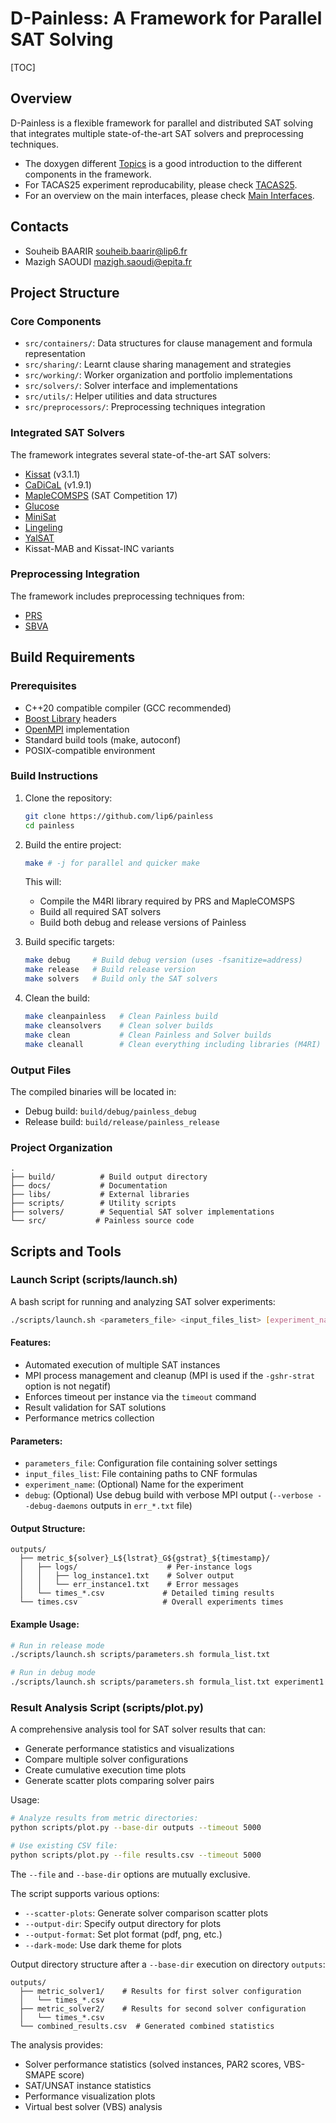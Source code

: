 D-Painless: A Framework for Parallel SAT Solving
============================================== 
[TOC]
## Overview
D-Painless is a flexible framework for parallel and distributed SAT solving that integrates multiple state-of-the-art SAT solvers and preprocessing techniques.

- The doxygen different [Topics](topics.html) is a good introduction to the different components in the framework.
- For TACAS25 experiment reproducability, please check [TACAS25](./docs/source/TACAS25.md).
- For an overview on the main interfaces, please check [Main Interfaces](./docs/source/DevelopComponents.md).

## Contacts
* Souheib BAARIR [souheib.baarir@lip6.fr](mailto:souheib.baarir@lip6.fr)
* Mazigh SAOUDI [mazigh.saoudi@epita.fr](mailto:mazigh.saoudi@epita.fr)

## Project Structure

### Core Components
- `src/containers/`: Data structures for clause management and formula representation
- `src/sharing/`: Learnt clause sharing management and strategies
- `src/working/`: Worker organization and portfolio implementations
- `src/solvers/`: Solver interface and implementations
- `src/utils/`: Helper utilities and data structures
- `src/preprocessors/`: Preprocessing techniques integration

### Integrated SAT Solvers
The framework integrates several state-of-the-art SAT solvers:
- [Kissat](https://github.com/arminbiere/kissat/tree/71caafb4d182ced9f76cef45b00f37cc598f2a37) (v3.1.1)
- [CaDiCaL](https://github.com/arminbiere/cadical/tree/24d047563f5f4c9e37a74c04fa30059b2bbc4214) (v1.9.1)
- [MapleCOMSPS](https://maplesat.github.io/solvers.html) (SAT Competition 17)
- [Glucose](https://www.labri.fr/perso/lsimon/glucose/)
- [MiniSat](http://minisat.se/)
- [Lingeling](https://github.com/arminbiere/lingeling)
- [YalSAT](https://github.com/arminbiere/yalsat)
- Kissat-MAB and Kissat-INC variants

### Preprocessing Integration
The framework includes preprocessing techniques from:
- [PRS](https://github.com/shaowei-cai-group/PRS-sc23/tree/PRS-sc23)
- [SBVA](https://github.com/hgarrereyn/SBVA)

## Build Requirements

### Prerequisites
- C++20 compatible compiler (GCC recommended)
- [Boost Library](https://www.boost.org/) headers
- [OpenMPI](https://www.open-mpi.org/) implementation
- Standard build tools (make, autoconf)
- POSIX-compatible environment

### Build Instructions
1. Clone the repository:
   ```bash
   git clone https://github.com/lip6/painless
   cd painless
   ```

2. Build the entire project:
   ```bash
   make # -j for parallel and quicker make
   ```
   This will:
   - Compile the M4RI library required by PRS and MapleCOMSPS
   - Build all required SAT solvers
   - Build both debug and release versions of Painless

3. Build specific targets:
   ```bash
   make debug     # Build debug version (uses -fsanitize=address)
   make release   # Build release version
   make solvers   # Build only the SAT solvers
   ```

4. Clean the build:
   ```bash
   make cleanpainless   # Clean Painless build
   make cleansolvers    # Clean solver builds
   make clean           # Clean Painless and Solver builds
   make cleanall        # Clean everything including libraries (M4RI)
   ```

### Output Files
The compiled binaries will be located in:
- Debug build: `build/debug/painless_debug`
- Release build: `build/release/painless_release`

### Project Organization
```
.
├── build/          # Build output directory
├── docs/           # Documentation
├── libs/           # External libraries
├── scripts/        # Utility scripts
├── solvers/        # Sequential SAT solver implementations
└── src/           # Painless source code
```

## Scripts and Tools

### Launch Script (scripts/launch.sh)
A bash script for running and analyzing SAT solver experiments:

```bash
./scripts/launch.sh <parameters_file> <input_files_list> [experiment_name] [debug]
```

#### Features:
- Automated execution of multiple SAT instances
- MPI process management and cleanup (MPI is used if the `-gshr-strat` option is not negatif)
- Enforces timeout per instance via the `timeout` command
- Result validation for SAT solutions
- Performance metrics collection

#### Parameters:
- `parameters_file`: Configuration file containing solver settings
- `input_files_list`: File containing paths to CNF formulas
- `experiment_name`: (Optional) Name for the experiment
- `debug`: (Optional) Use debug build with verbose MPI output (`--verbose --debug-daemons` outputs in `err_*.txt` file)

#### Output Structure:
```
outputs/
  ├── metric_${solver}_L${lstrat}_G${gstrat}_${timestamp}/
  │   ├── logs/                    # Per-instance logs
  │   │   ├── log_instance1.txt    # Solver output
  │   │   └── err_instance1.txt    # Error messages
  │   └── times_*.csv             # Detailed timing results
  └── times.csv                   # Overall experiments times
```

#### Example Usage:
```bash
# Run in release mode
./scripts/launch.sh scripts/parameters.sh formula_list.txt

# Run in debug mode
./scripts/launch.sh scripts/parameters.sh formula_list.txt experiment1 debug
```


### Result Analysis Script (scripts/plot.py)

A comprehensive analysis tool for SAT solver results that can:
- Generate performance statistics and visualizations
- Compare multiple solver configurations
- Create cumulative execution time plots
- Generate scatter plots comparing solver pairs

Usage:
```bash
# Analyze results from metric directories:
python scripts/plot.py --base-dir outputs --timeout 5000

# Use existing CSV file:
python scripts/plot.py --file results.csv --timeout 5000
```

The `--file` and `--base-dir` options are mutually exclusive.

The script supports various options:
- `--scatter-plots`: Generate solver comparison scatter plots
- `--output-dir`: Specify output directory for plots
- `--output-format`: Set plot format (pdf, png, etc.)
- `--dark-mode`: Use dark theme for plots

Output directory structure after a `--base-dir` execution on directory `outputs`:
```
outputs/
  ├── metric_solver1/    # Results for first solver configuration
  │   └── times_*.csv
  ├── metric_solver2/    # Results for second solver configuration
  │   └── times_*.csv
  └── combined_results.csv  # Generated combined statistics
```

The analysis provides:
- Solver performance statistics (solved instances, PAR2 scores, VBS-SMAPE score)
- SAT/UNSAT instance statistics
- Performance visualization plots
- Virtual best solver (VBS) analysis
